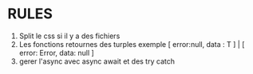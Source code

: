 # RULES

1. Split le css si il y a des fichiers
2. Les fonctions retournes des turples exemple [ error:null, data : T ] | [ error: Error, data: null ]
3. gerer l'async avec async await et des try catch
